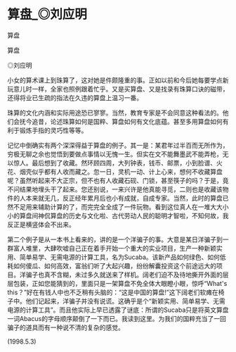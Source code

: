 # 算盘_◎刘应明

算盘

算盘

◎刘应明

小女的算术课上到珠算了，这对她是件颇隆重的事。正如以前和今后她每要学点新玩意儿时一样，全家也照例跟着忙乎。又是买算盘、又是找录有珠算口诀的磁带，还得将业已生疏的指法在久违的算盘上温习一番。

珠算的文化内涵和实际用途恐已寥寥。当然，教育专家是不会同意这种看法的。他们会抚今追昔，论述珠算如何是国粹、算盘如何有文化底蕴。甚至多用算盘如何有利于锻炼手指的灵巧性等等。

记忆中倒确实有两个深深得益于算盘的例子。其一是：某君年过半百而无所作为，穷极无聊之余也觉悟到要做点事情以无愧一生。但实在文不能舞墨武不能弄枪，无以惊人。最后想到了收藏。然环顾四周，大列钟表，钱币、邮票，小到脸谱、火花、烟壳似乎都有人收而藏之。忽一日，灵机一动、计上心来，想何不收藏算盘呢？虽然听起来不大正宗，但不也有人收藏石砚、门锁，甚至筷子的吗？于是，竟不问结果地埋头干了起来。您还别说，一来兴许是他真能寻觅，二则也是收藏该物件的人本来就无几，反正经年累月后也小有成就，自成专家。当然，此时的算盘已然不足用来辅助计算的了，而完完全全成了一件玩物。看到这位真人在一堆大大小小的算盘间神侃算盘的历史与文化啦、古代劳动人民的聪明才智啦，不知何故，我反正是横竖体会不出来。

第二个例子是从一本书上看来的，讲的是一个洋骗子的事。大意是某日洋骗子到一群富人堆里，大肆吹嘘自己正在着手开始一个重大的实业项目，生产一种新颖实用、简单易学、无需电源的计算工具，名为Sucaba。该新产品如何绿色、如何低耗如何傻瓜、如何高效，富翁们听了大起兴趣，纷纷解囊投资这个前途远大的项目。洋骗子也真不含糊，未过多久就送来了样机。阔老们迫不及待地撕开外面的层层包装，正如您能猜到的，里面只是一架算盘不免全体大眼瞪小眼，惊呼“What's this？”好在有钱人中也不乏稍有头脑的：“这是中国的算盘!”这下阔老们软瘫在椅子中。他们记起来，洋骗子并没有说谎。这确乎是个“新颖实用、简单易学、无需电源的计算工具”。而且他实际上早已透露了谜底：所谓的Sucaba只是将英文算盘一词Abacus的字母顺序颠倒了一下而已。我读到这里。为我们的国粹充当了一回骗子的道具而有一种说不清的复杂的感觉。

(1998.5.3)